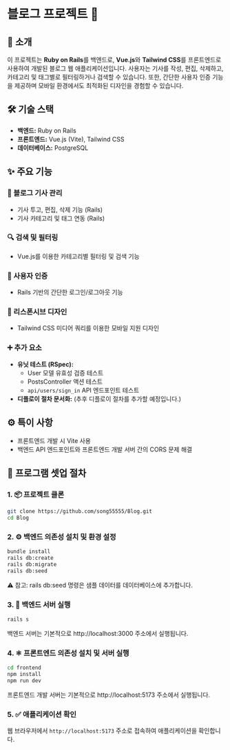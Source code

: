 # 블로그 프로젝트 🚀

## 👋 소개

이 프로젝트는 **Ruby on Rails**를 백엔드로, **Vue.js**와 **Tailwind CSS**를 프론트엔드로 사용하여 개발된 블로그 웹 애플리케이션입니다. 사용자는 기사를 작성, 편집, 삭제하고, 카테고리 및 태그별로 필터링하거나 검색할 수 있습니다. 또한, 간단한 사용자 인증 기능을 제공하며 모바일 환경에서도 최적화된 디자인을 경험할 수 있습니다.

## 🛠️ 기술 스택

*   **백엔드:** Ruby on Rails
*   **프론트엔드:** Vue.js (Vite), Tailwind CSS
*   **데이터베이스:** PostgreSQL

## ✨ 주요 기능

### 📝 블로그 기사 관리

*   기사 투고, 편집, 삭제 기능 (Rails)
*   기사 카테고리 및 태그 연동 (Rails)

### 🔍 검색 및 필터링

*   Vue.js를 이용한 카테고리별 필터링 및 검색 기능

### 🔑 사용자 인증

*   Rails 기반의 간단한 로그인/로그아웃 기능

### 📱 리스폰시브 디자인

*   Tailwind CSS 미디어 쿼리를 이용한 모바일 지원 디자인

### ➕ 추가 요소

*   **유닛 테스트 (RSpec):**
    *   User 모델 유효성 검증 테스트
    *   PostsController 액션 테스트
    *   `api/users/sign_in` API 엔드포인트 테스트
*   **디플로이 절차 문서화:** (추후 디플로이 절차를 추가할 예정입니다.)

## ⚙️ 특이 사항

*   프론트엔드 개발 시 Vite 사용
*   백엔드 API 엔드포인트와 프론트엔드 개발 서버 간의 CORS 문제 해결

## 🚀 프로그램 셋업 절차

### 1. 📦 프로젝트 클론

```bash
git clone https://github.com/song55555/Blog.git
cd Blog
```

### 2. ⚙️ 백엔드 의존성 설치 및 환경 설정

```bash
bundle install
rails db:create
rails db:migrate
rails db:seed
```
⚠️ 참고: rails db:seed 명령은 샘플 데이터를 데이터베이스에 추가합니다.

### 3. 🚄 백엔드 서버 실행

```bash
rails s
```
백엔드 서버는 기본적으로 http://localhost:3000 주소에서 실행됩니다.

### 4. ⚛️ 프론트엔드 의존성 설치 및 서버 실행

```bash
cd frontend
npm install
npm run dev
```
프론트엔드 개발 서버는 기본적으로 http://localhost:5173 주소에서 실행됩니다.

### 5. ✅ 애플리케이션 확인

웹 브라우저에서 `http://localhost:5173` 주소로 접속하여 애플리케이션을 확인합니다.
